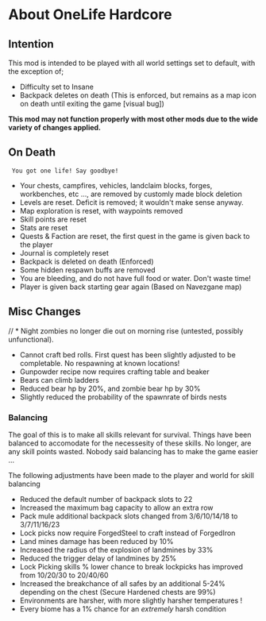 # About OneLife Hardcore

## Intention

This mod is intended to be played with all world settings set to default, with the exception of;

* Difficulty set to Insane
* Backpack deletes on death (This is enforced, but remains as a map icon on death until exiting the game [visual bug])

**This mod may not function properly with most other mods due to the wide variety of changes applied.**

## On Death

`` You got one life! Say goodbye!``

* Your chests, campfires, vehicles, landclaim blocks, forges, workbenches, etc ...,  are removed by customly made block deletion
* Levels are reset. Deficit is removed; it wouldn't make sense anyway.
* Map exploration is reset, with waypoints removed
* Skill points are reset
* Stats are reset
* Quests & Faction are reset, the first quest in the game is given back to the player
* Journal is completely reset
* Backpack is deleted on death (Enforced)
* Some hidden respawn buffs are removed
* You are bleeding, and do not have full food or water. Don't waste time!
* Player is given back starting gear again (Based on Navezgane map)

## Misc Changes

// * Night zombies no longer die out on morning rise (untested, possibly unfunctional).
* Cannot craft bed rolls. First quest has been slightly adjusted to be completable. No respawning at known locations!
* Gunpowder recipe now requires crafting table and beaker
* Bears can climb ladders
* Reduced bear hp by 20%, and zombie bear hp by 30%
* Slightly reduced the probability of the spawnrate of birds nests


### Balancing

The goal of this is to make all skills relevant for survival. 
Things have been balanced to accomodate for the necessesity of these skills.
No longer, are any skill points wasted. Nobody said balancing has to make the game easier ...

The following adjustments have been made to the player and world for skill balancing

* Reduced the default number of backpack slots to 22
* Increased the maximum bag capacity to allow an extra row
* Pack mule additional backpack slots changed from 3/6/10/14/18 to 3/7/11/16/23
* Lock picks now require ForgedSteel to craft instead of ForgedIron
* Land mines damage has been reduced by 10%
* Increased the radius of the explosion of landmines by 33%
* Reduced the trigger delay of landmines by 25%
* Lock Picking skills % lower chance to break lockpicks has improved from 10/20/30 to 20/40/60
* Increased the breakchance of all safes by an additional 5-24% depending on the chest (Secure Hardened chests are 99%)
* Environments are harsher, with more slightly harsher temperatures !
* Every biome has a 1% chance for an *extremely* harsh condition